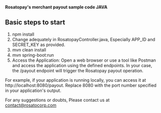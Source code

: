 **Rosatopay's merchant payout sample code JAVA**

## Basic steps to start

1. npm install
2. Change adequately in RosatopayController.java, Especially APP_ID and SECRET_KEY as provided.
3. mvn clean install
4. mvn spring-boot:run
5. Access the Application: Open a web browser or use a tool like Postman and access the application using the defined endpoints. In your case, the /payout endpoint will trigger the Rosatopay payout operation.

For example, if your application is running locally, you can access it at http://localhost:8080/payout. Replace 8080 with the port number specified in your application's output.

For any suggestions or doubts, Please contact us at contact@rosatocorp.com
